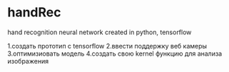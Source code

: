 # handRec
hand recognition neural network created in python, tensorflow

1.создать прототип с tensorflow
2.ввести поддержку веб камеры
3.оптимизиовать модель
4.создать свою kernel функцию для анализа изображения
